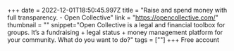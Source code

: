 +++
date = 2022-12-01T18:50:45.997Z
title = "Raise and spend money with full transparency. - Open Collective"
link = "https://opencollective.com/"
thumbnail = ""
snippet="Open Collective is a legal and financial toolbox for groups. It’s a fundraising + legal status + money management platform for your community. What do you want to do?"
tags = [""]
+++
Free account

